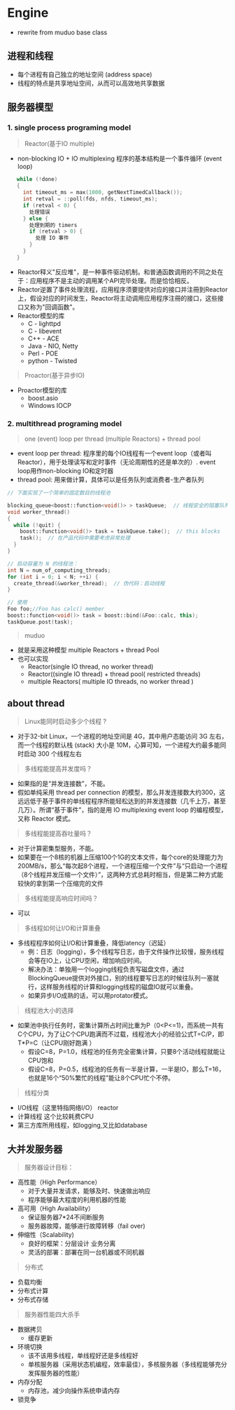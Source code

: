 # Engine
- rewrite from muduo base class



## 进程和线程

- 每个进程有自己独立的地址空间 (address space)
- 线程的特点是共享地址空间，从而可以高效地共享数据

## 服务器模型

### 1. single process programing model

> Reactor(基于IO multiple)
- non-blocking IO + IO multiplexing 程序的基本结构是一个事件循环 (event loop)
``` c++
   while (!done)
   {
     int timeout_ms = max(1000, getNextTimedCallback());
     int retval = ::poll(fds, nfds, timeout_ms);
     if (retval < 0) {
       处理错误
     } else {
       处理到期的 timers
       if (retval > 0) {
         处理 IO 事件
       }
     }
   }
```
- Reactor释义"反应堆"，是一种事件驱动机制。和普通函数调用的不同之处在于：应用程序不是主动的调用某个API完毕处理。而是恰恰相反。
- Reactor逆置了事件处理流程，应用程序须要提供对应的接口并注冊到Reactor上，假设对应的时间发生，Reactor将主动调用应用程序注冊的接口，这些接口又称为"回调函数"。
- Reactor模型的库
    - C - lighttpd
    - C - libevent
    - C++ - ACE
    - Java - NIO, Netty
    - Perl - POE
    - python - Twisted
   
> Proactor(基于异步IO)
- Proactor模型的库
    - boost.asio
    - Windows IOCP
    
    
### 2. multithread programing model
> one (event) loop per thread (multiple Reactors) + thread pool
- event loop per thread: 程序里的每个IO线程有一个event loop（或者叫 Reactor），用于处理读写和定时事件（无论周期性的还是单次的）. event loop用作non-blocking IO和定时器
- thread pool: 用来做计算，具体可以是任务队列或消费者-生产者队列
``` C++
// 下面实现了一个简单的固定数目的线程池

blocking_queue<boost::function<void()> > taskQueue;  // 线程安全的阻塞队列
void worker_thread()
{
  while (!quit) {
    boost::function<void()> task = taskQueue.take();  // this blocks
    task();  // 在产品代码中需要考虑异常处理
  }
}

// 启动容量为 N 的线程池：
int N = num_of_computing_threads;
for (int i = 0; i < N; ++i) {
  create_thread(&worker_thread);  // 伪代码：启动线程
}

// 使用
Foo foo;//Foo has calc() member
boost::function<void()> task = boost::bind(&Foo::calc, this);
taskQueue.post(task);

```

> muduo 

- 就是采用这种模型 multiple Reactors + thread Pool
- 也可以实现
    - Reactor(single IO thread, no worker thread)
    - Reactor((single IO thread) + thread pool( restricted threads)
    - multiple Reactors( multiple IO threads, no worker thread )
    
## about thread
> Linux能同时启动多少个线程 ?
- 对于32-bit Linux，一个进程的地址空间是 4G，其中用户态能访问 3G 左右，而一个线程的默认栈 (stack) 大小是 10M，心算可知，一个进程大约最多能同时启动 300 个线程左右

> 多线程能提高并发度吗？
- 如果指的是“并发连接数”，不能。
- 假如单纯采用 thread per connection 的模型，那么并发连接数大约300，这远远低于基于事件的单线程程序所能轻松达到的并发连接数（几千上万，甚至几万）。所谓“基于事件”，指的是用 IO multiplexing event loop 的编程模型，又称 Reactor 模式。

> 多线程能提高吞吐量吗？
- 对于计算密集型服务，不能。
- 如果要在一个8核的机器上压缩100个1G的文本文件，每个core的处理能力为200MB/s，那么“每次起8个进程，一个进程压缩一个文件”与“只启动一个进程（8个线程并发压缩一个文件）”，这两种方式总耗时相当，但是第二种方式能较快的拿到第一个压缩完的文件

> 多线程能提高响应时间吗？
- 可以

>多线程如何让I/O和计算重叠
- 多线程程序如何让I/O和计算重叠，降低latency（迟延）
    - 例：日志（logging），多个线程写日志，由于文件操作比较慢，服务线程会等在IO上，让CPU空闲，增加响应时间。
    - 解决办法：单独用一个logging线程负责写磁盘文件，通过BlockingQueue提供对外接口，别的线程要写日志的时候往队列一塞就行，这样服务线程的计算和logging线程的磁盘IO就可以重叠。
    - 如果异步I/O成熟的话，可以用protator模式。

> 线程池大小的选择
- 如果池中执行任务时，密集计算所占时间比重为P（0<P<=1)，而系统一共有C个CPU，为了让C个CPU跑满而不过载，线程池大小的经验公式T=C/P，即T*P=C（让CPU刚好跑满 ）
    - 假设C=8，P=1.0，线程池的任务完全密集计算，只要8个活动线程就能让CPU饱和
    - 假设C=8，P=0.5，线程池的任务有一半是计算，一半是IO，那么T=16，也就是16个“50%繁忙的线程”能让8个CPU忙个不停。

> 线程分类
- I/O线程（这里特指网络I/O） reactor
- 计算线程  这个比较耗费CPU
- 第三方库所用线程，如logging,又比如database

## 大并发服务器
> 服务器设计目标：
- 高性能（High Performance）
	- 对于大量并发请求，能够及时、快速做出响应
	- 程序能够最大程度的利用机器的性能
- 高可用（High Availability）
	- 保证服务器7*24不间断服务
	- 服务器故障，能够进行故障转移（fail over)
- 伸缩性（Scalability)
	- 良好的框架：分层设计 业务分离
	- 灵活的部署：部署在同一台机器或不同机器
	
> 分布式
- 负载均衡
- 分布式计算
- 分布式存储

> 服务器性能四大杀手
- 数据拷贝 
	- 缓存更新
- 环境切换 
	- 该不该用多线程，单线程好还是多线程好
	- 单核服务器（采用状态机编程，效率最佳），多核服务器（多线程能够充分发挥服务器的性能）
- 内存分配
	- 内存池，减少向操作系统申请内存
- 锁竞争